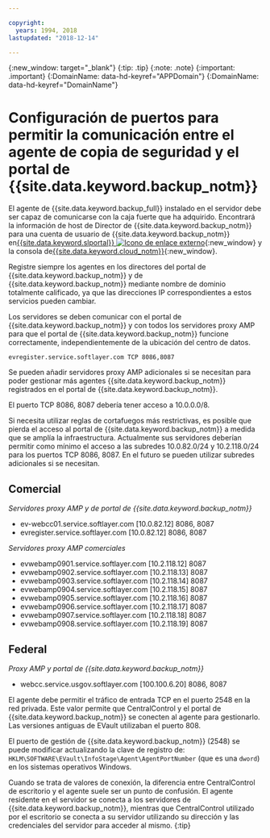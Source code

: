 ```yaml
---

copyright:
  years: 1994, 2018
lastupdated: "2018-12-14"

---
```

{:new_window: target="_blank"}
{:tip: .tip}
{:note: .note}
{:important: .important}
{:DomainName: data-hd-keyref="APPDomain"}
{:DomainName: data-hd-keyref="DomainName"}

# Configuración de puertos para permitir la comunicación entre el agente de copia de seguridad y el portal de {{site.data.keyword.backup_notm}}

El agente de {{site.data.keyword.backup_full}} instalado en el servidor debe ser capaz de comunicarse con la caja fuerte que ha adquirido. Encontrará la información de host de Director de {{site.data.keyword.backup_notm}} para una cuenta de usuario de {{site.data.keyword.backup_notm}} en[{{site.data.keyword.slportal}} ![Icono de enlace externo](../../icons/launch-glyph.svg "Icono de enlace externo")](https://control.softlayer.com/){:new_window} y la consola de[{{site.data.keyword.cloud_notm}}](https://{DomainName}/catalog/){:new_window}.

Registre siempre los agentes en los directores del portal de {{site.data.keyword.backup_notm}} y de {{site.data.keyword.backup_notm}} mediante nombre de dominio totalmente calificado, ya que las direcciones IP correspondientes a estos servicios pueden cambiar.

Los servidores se deben comunicar con el portal de {{site.data.keyword.backup_notm}} y con todos los servidores proxy AMP para que el portal de {{site.data.keyword.backup_notm}} funcione correctamente, independientemente de la ubicación del centro de datos.

```
evregister.service.softlayer.com TCP 8086,8087
```

Se pueden añadir servidores proxy AMP adicionales si se necesitan para poder gestionar más agentes {{site.data.keyword.backup_notm}} registrados en el portal de {{site.data.keyword.backup_notm}}.

El puerto TCP 8086, 8087 debería tener acceso a 10.0.0.0/8.

Si necesita utilizar reglas de cortafuegos más restrictivas, es posible que pierda el acceso al portal de {{site.data.keyword.backup_notm}} a medida que se amplía la infraestructura. Actualmente sus servidores deberían permitir como mínimo el acceso a las subredes 10.0.82.0/24 y 10.2.118.0/24 para los puertos TCP 8086, 8087. En el futuro se pueden utilizar subredes adicionales si se necesitan.

## Comercial

*Servidores proxy AMP y de portal de {{site.data.keyword.backup_notm}}*

- ev-webcc01.service.softlayer.com [10.0.82.12] 8086, 8087
- evregister.service.softlayer.com [10.0.82.12] 8086, 8087

*Servidores proxy AMP comerciales*

- evwebamp0901.service.softlayer.com [10.2.118.12] 8087
- evwebamp0902.service.softlayer.com [10.2.118.13] 8087
- evwebamp0903.service.softlayer.com [10.2.118.14] 8087
- evwebamp0904.service.softlayer.com [10.2.118.15] 8087
- evwebamp0905.service.softlayer.com [10.2.118.16] 8087
- evwebamp0906.service.softlayer.com [10.2.118.17] 8087
- evwebamp0907.service.softlayer.com [10.2.118.18] 8087
- evwebamp0908.service.softlayer.com [10.2.118.19] 8087

## Federal

*Proxy AMP y portal de {{site.data.keyword.backup_notm}}*

- webcc.service.usgov.softlayer.com [100.100.6.20] 8086, 8087

El agente debe permitir el tráfico de entrada TCP en el puerto 2548 en la red privada. Este valor permite que CentralControl y el portal de {{site.data.keyword.backup_notm}} se conecten al agente para gestionarlo. Las versiones antiguas de EVault utilizaban el puerto 808.

El puerto de gestión de {{site.data.keyword.backup_notm}} (2548) se puede modificar actualizando la clave de registro de: `HKLM\SOFTWARE\EVault\InfoStage\Agent\AgentPortNumber` (que es una `dword`) en los sistemas operativos Windows.

Cuando se trata de valores de conexión, la diferencia entre CentralControl de escritorio y el agente suele ser un punto de confusión. El agente residente en el servidor se conecta a los servidores de {{site.data.keyword.backup_notm}}, mientras que CentralControl utilizado por el escritorio se conecta a su servidor utilizando su dirección y las credenciales del servidor para acceder al mismo.
{:tip}
